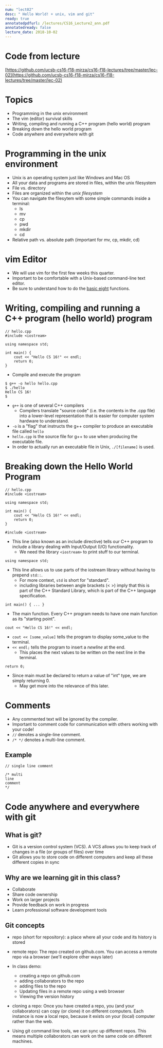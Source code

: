 ```yaml
---
num: "lect02"
desc: " Hello World! + unix, vim and git"
ready: true
annotatedpdfurl: /lectures/CS16_Lecture2_ann.pdf
annotatedready: false
lecture_date: 2018-10-02
---
```


# Code from lecture

[https://github.com/ucsb-cs16-f18-mirza/cs16-f18-lectures/tree/master/lec-02](https://github.com/ucsb-cs16-f18-mirza/cs16-f18-lectures/tree/master/lec-02)

# Topics
* Programming in the unix environment
* The vim (editor) survival skills
* Writing, compiling and running a C++ program (hello world) program
* Breaking down the hello world program
* Code anywhere and everywhere with git 

# Programming in the unix environment
* Unix is an operating system just like Windows and Mac OS
* All your data and programs are stored in files, within the unix filesystem
* File vs. directory
* Files are organized within the *unix filesystem*
* You can navigate the filesytem with some simple commands inside a terminal:
	- ls
	- mv
	- cp
	- pwd
	- mkdir
	- cd
* Relative path vs. absolute path (important for mv, cp, mkdir, cd)


# vim Editor

* We will use vim for the first few weeks this quarter.
* Important to be comfortable with a Unix-based command-line text editor.
* Be sure to understand how to do the [basic eight](https://ucsb-cs16.github.io/topics/vim_basic_eight/) functions.

# Writing, compiling and running a C++ program (hello world) program

```
// hello.cpp
#include <iostream>

using namespace std;

int main() {
	cout << "Hello CS 16!" << endl;
	return 0;
}
```

* Compile and execute the program

```
$ g++ -o hello hello.cpp
$ ./hello
Hello CS 16!
$
```

* `g++` is one of several C++ compilers
	* Compilers translate "source code" (i.e. the contents in the .cpp file) into a lower-level representation that is easier for computer system hardware to understand.
* `-o` is a "flag" that instructs the g++ compiler to produce an executable file called `hello`
* `hello.cpp` is the source file for g++ to use when producing the executable file.
* In order to actually run an executable file in Unix, `./[filename]` is used.

# Breaking down the Hello World Program

```
// hello.cpp
#include <iostream>

using namespace std;

int main() {
	cout << "Hello CS 16!" << endl;
	return 0;
}
```

```
#include <iostream>
```

* This line (also known as an include directive) tells our C++ program to include a library dealing with Input/Output (I/O) functionality.
	* We need the library `<iostream>` to print stuff to our terminal.

```
using namespace std;
```

* This line allows us to use parts of the iostream library without having to prepend `std::`.
	* For more context, `std` is short for "standard".
	* including libraries between angle brackets (< >) imply that this is part of the C++ Standard Library, which is part of the C++ language specification.

```
int main() { ... }
```

* The main function. Every C++ program needs to have one main function as its "starting point".

```
cout << "Hello CS 16!" << endl;
```

* `cout << [some_value]` tells the program to display some_value to the terminal.
* `<< endl;` tells the program to insert a <i>newline</i> at the end.
	* This places the next values to be written on the next line in the terminal.

```
return 0;
```

* Since main must be declared to return a value of "int" type, we are simply returning 0.
	* May get more into the relevance of this later.

# Comments

* Any commented text will be ignored by the compiler.
* Important to comment code for communication with others working with your code!
* `//` denotes a single-line comment.
* `/* */` denotes a multi-line comment.

## Example

```
// single line comment

/* multi
line
comment
*/
```


# Code anywhere and everywhere with git 

## What is git?
* Git is a version control system (VCS). A VCS allows you to keep track of changes in a file (or groups of files) over time
* Git allows you to store code on different computers and keep all these different copies in sync 

## Why are we learning git in this class?
* Collaborate 
* Share code ownership
* Work on larger projects
* Provide feedback on work in progress
* Learn professional software development tools

## Git concepts
* repo (short for repository): a place where all your code and its history is stored
* remote repo: The repo created on github.com. You can access a remote repo via a browser (we'll explore other ways later)

* In class demo:
	- creating a repo on github.com
	- adding collaborators to the repo
	- adding files to the repo
	- Updating files in a remote repo using a web browser
    - Viewing the version history
	
* cloning a repo: Once you have created a repo, you (and your collaborators) can copy (or clone) it on different computers. Each instance is now a local repo, because it exists on your (local) computer rather than the web.
* Using git command line tools, we can sync up different repos. This means multiple collaborators can work on the same code on different machines.




